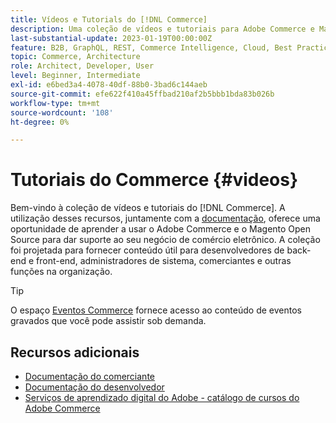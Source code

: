 ```yaml
---
title: Vídeos e Tutorials do [!DNL Commerce]
description: Uma coleção de vídeos e tutoriais para Adobe Commerce e Magento Open Source
last-substantial-update: 2023-01-19T00:00:00Z
feature: B2B, GraphQL, REST, Commerce Intelligence, Cloud, Best Practices, API Mesh, App Builder
topic: Commerce, Architecture
role: Architect, Developer, User
level: Beginner, Intermediate
exl-id: e6bed3a4-4078-40df-88b0-3bad6c144aeb
source-git-commit: efe622f410a45ffbad210af2b5bbb1bda83b026b
workflow-type: tm+mt
source-wordcount: '108'
ht-degree: 0%

---
```


# Tutoriais do Commerce {#videos}

Bem-vindo à coleção de vídeos e tutoriais do [!DNL Commerce]. A utilização desses recursos, juntamente com a [documentação](https://experienceleague.adobe.com/docs/commerce.html), oferece uma oportunidade de aprender a usar o Adobe Commerce e o Magento Open Source para dar suporte ao seu negócio de comércio eletrônico. A coleção foi projetada para fornecer conteúdo útil para desenvolvedores de back-end e front-end, administradores de sistema, comerciantes e outras funções na organização.

<div id="recs-overview-body-1"></div>
<div id="recs-overview-body-2"></div>
<div id="recs-overview-body-3"></div>
<div id="recs-overview-body-4"></div>
<div id="recs-overview-body-5"></div>
<div id="recs-overview-body-6"></div>

>[!TIP]
>
>O espaço [Eventos Commerce](https://experienceleague.adobe.com/docs/commerce-events/events/overview.html) fornece acesso ao conteúdo de eventos gravados que você pode assistir sob demanda.

## Recursos adicionais

- [Documentação do comerciante](https://experienceleague.adobe.com/docs/commerce-admin/user-guides/home.html)
- [Documentação do desenvolvedor](https://developer.adobe.com/commerce)
- [Serviços de aprendizado digital do Adobe - catálogo de cursos do Adobe Commerce](https://learning.adobe.com/catalog.html?solution=Adobe%20Commerce)
